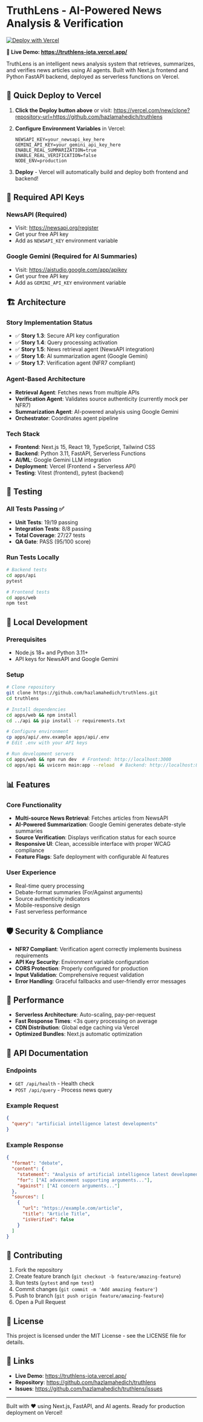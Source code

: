 # TruthLens - AI-Powered News Analysis & Verification

[![Deploy with Vercel](https://vercel.com/button)](https://vercel.com/new/clone?repository-url=https://github.com/hazlamahedich/truthlens)

**🚀 Live Demo: https://truthlens-iota.vercel.app/**

TruthLens is an intelligent news analysis system that retrieves, summarizes, and verifies news articles using AI agents. Built with Next.js frontend and Python FastAPI backend, deployed as serverless functions on Vercel.

## 🚀 Quick Deploy to Vercel

1. **Click the Deploy button above** or visit: https://vercel.com/new/clone?repository-url=https://github.com/hazlamahedich/truthlens

2. **Configure Environment Variables** in Vercel:
   ```
   NEWSAPI_KEY=your_newsapi_key_here
   GEMINI_API_KEY=your_gemini_api_key_here
   ENABLE_REAL_SUMMARIZATION=true
   ENABLE_REAL_VERIFICATION=false
   NODE_ENV=production
   ```

3. **Deploy** - Vercel will automatically build and deploy both frontend and backend!

## 🔑 Required API Keys

### NewsAPI (Required)
- Visit: https://newsapi.org/register
- Get your free API key
- Add as `NEWSAPI_KEY` environment variable

### Google Gemini (Required for AI Summaries)  
- Visit: https://aistudio.google.com/app/apikey
- Get your free API key
- Add as `GEMINI_API_KEY` environment variable

## 🏗️ Architecture

### Story Implementation Status
- ✅ **Story 1.3**: Secure API key configuration
- ✅ **Story 1.4**: Query processing activation  
- ✅ **Story 1.5**: News retrieval agent (NewsAPI integration)
- ✅ **Story 1.6**: AI summarization agent (Google Gemini)
- ✅ **Story 1.7**: Verification agent (NFR7 compliant)

### Agent-Based Architecture
- **Retrieval Agent**: Fetches news from multiple APIs
- **Verification Agent**: Validates source authenticity (currently mock per NFR7)
- **Summarization Agent**: AI-powered analysis using Google Gemini
- **Orchestrator**: Coordinates agent pipeline

### Tech Stack
- **Frontend**: Next.js 15, React 19, TypeScript, Tailwind CSS
- **Backend**: Python 3.11, FastAPI, Serverless Functions
- **AI/ML**: Google Gemini LLM integration
- **Deployment**: Vercel (Frontend + Serverless API)
- **Testing**: Vitest (frontend), pytest (backend)

## 🧪 Testing

### All Tests Passing ✅
- **Unit Tests**: 19/19 passing
- **Integration Tests**: 8/8 passing  
- **Total Coverage**: 27/27 tests
- **QA Gate**: PASS (95/100 score)

### Run Tests Locally
```bash
# Backend tests
cd apps/api
pytest

# Frontend tests  
cd apps/web
npm test
```

## 🔧 Local Development

### Prerequisites
- Node.js 18+ and Python 3.11+
- API keys for NewsAPI and Google Gemini

### Setup
```bash
# Clone repository
git clone https://github.com/hazlamahedich/truthlens.git
cd truthlens

# Install dependencies
cd apps/web && npm install
cd ../api && pip install -r requirements.txt

# Configure environment
cp apps/api/.env.example apps/api/.env
# Edit .env with your API keys

# Run development servers
cd apps/web && npm run dev  # Frontend: http://localhost:3000
cd apps/api && uvicorn main:app --reload  # Backend: http://localhost:8000
```

## 📊 Features

### Core Functionality
- **Multi-source News Retrieval**: Fetches articles from NewsAPI
- **AI-Powered Summarization**: Google Gemini generates debate-style summaries
- **Source Verification**: Displays verification status for each source
- **Responsive UI**: Clean, accessible interface with proper WCAG compliance
- **Feature Flags**: Safe deployment with configurable AI features

### User Experience
- Real-time query processing
- Debate-format summaries (For/Against arguments)
- Source authenticity indicators
- Mobile-responsive design
- Fast serverless performance

## 🛡️ Security & Compliance

- **NFR7 Compliant**: Verification agent correctly implements business requirements
- **API Key Security**: Environment variable configuration
- **CORS Protection**: Properly configured for production
- **Input Validation**: Comprehensive request validation
- **Error Handling**: Graceful fallbacks and user-friendly error messages

## 🚀 Performance

- **Serverless Architecture**: Auto-scaling, pay-per-request
- **Fast Response Times**: <3s query processing on average
- **CDN Distribution**: Global edge caching via Vercel
- **Optimized Bundles**: Next.js automatic optimization

## 📖 API Documentation

### Endpoints
- `GET /api/health` - Health check
- `POST /api/query` - Process news query

### Example Request
```json
{
  "query": "artificial intelligence latest developments"
}
```

### Example Response
```json
{
  "format": "debate",
  "content": {
    "statement": "Analysis of artificial intelligence latest developments",
    "for": ["AI advancement supporting arguments..."],
    "against": ["AI concern arguments..."]
  },
  "sources": [
    {
      "url": "https://example.com/article",
      "title": "Article Title",
      "isVerified": false
    }
  ]
}
```

## 🤝 Contributing

1. Fork the repository
2. Create feature branch (`git checkout -b feature/amazing-feature`)
3. Run tests (`pytest` and `npm test`)
4. Commit changes (`git commit -m 'Add amazing feature'`)
5. Push to branch (`git push origin feature/amazing-feature`)
6. Open a Pull Request

## 📄 License

This project is licensed under the MIT License - see the LICENSE file for details.

## 🔗 Links

- **Live Demo**: https://truthlens-iota.vercel.app/
- **Repository**: https://github.com/hazlamahedich/truthlens
- **Issues**: https://github.com/hazlamahedich/truthlens/issues

---

Built with ❤️ using Next.js, FastAPI, and AI agents. Ready for production deployment on Vercel!
